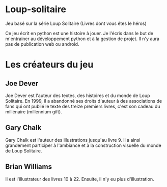 # Loup-solitaire

Jeu basé sur la série Loup Solitaire (Livres dont vous êtes le héros)

Ce jeu écrit en python est une histoire à jouer. Je l'écris dans le but de m'entrainer au développement python et à la gestion de projet.
Il n'y aura pas de publication web ou android.

# Les créateurs du jeu

## Joe Dever
Joe Dever est l'auteur des textes, des histoires et du monde de Loup Solitaire. En 1999, il a abandonné ses droits d'auteur à des associations de fans qui ont publié le texte des treize premiers livres, c'est son cadeau du millénaire (millennium gift).
## Gary Chalk
Gary Chalk est l'auteur des illustrations jusqu'au livre 9. Il a ainsi grandement participer à l'ambiance et à la construction visuelle du monde de Loup Solitaire.
## Brian Williams
Il est l'illustrateur des livres 10 à 22. Ensuite, il n'y eu plus d'illustration.
